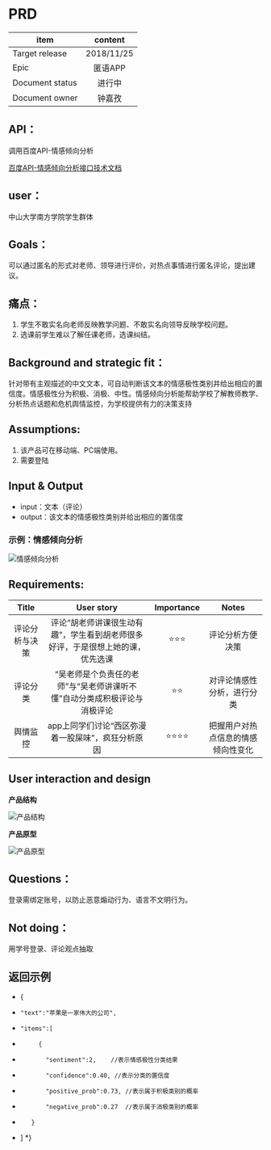 # PRD 


item|content
--|:--:
Target release|2018/11/25
Epic| 匿语APP
Document status|进行中
Document owner|钟嘉孜

## API：
调用百度API-情感倾向分析
<p><a href="http://ai.baidu.com/tech/nlp/sentiment_classify">百度API-情感倾向分析接口技术文档</a></p>

## user：
中山大学南方学院学生群体

## Goals：
可以通过匿名的形式对老师、领导进行评价，对热点事情进行匿名评论，提出建议。

## 痛点：
1. 学生不敢实名向老师反映教学问题、不敢实名向领导反映学校问题。
2. 选课前学生难以了解任课老师，选课纠结。

## Background and strategic fit：
针对带有主观描述的中文文本，可自动判断该文本的情感极性类别并给出相应的置信度。情感极性分为积极、消极、中性。情感倾向分析能帮助学校了解教师教学、分析热点话题和危机舆情监控，为学校提供有力的决策支持

## Assumptions:
1. 该产品可在移动端、PC端使用。
2. 需要登陆

## Input & Output
* input：文本（评论）
* output：该文本的情感极性类别并给出相应的置信度

### 示例：情感倾向分析

<p><img src="http://aip.bdstatic.com/portal/dist/1543490900641/ai_images/technology/nlp-sentiment_classify/introduce.jpg" alt="情感倾向分析" title="" /></p>

## Requirements:
Title|User story|Importance|Notes
:--:|:--:|:--:|:--:
评论分析与决策|评论“胡老师讲课很生动有趣”，学生看到胡老师很多好评，于是很想上她的课，优先选课|⭐⭐⭐|评论分析方便决策
评论分类|“吴老师是个负责任的老师”与“吴老师讲课听不懂”自动分类成积极评论与消极评论|⭐⭐|对评论情感性分析，进行分类
舆情监控|app上同学们讨论“西区弥漫着一股屎味”，疯狂分析原因|⭐⭐⭐⭐|把握用户对热点信息的情感倾向性变化

## User interaction and design
**产品结构**
<p><img src="https://image.ipaiban.com/upload-ueditor-image-20181130-1543551433796047282.png" alt="产品结构" title="" /></p>

**产品原型**
<p><img src="http://image.ipaiban.com/upload-ueditor-image-20181201-1543634781704043042.png" alt="产品原型" title="" /></p>

## Questions：
登录需绑定账号，以防止恶意煽动行为、语言不文明行为。 

## Not doing：
用学号登录、评论观点抽取

## 返回示例
* {
*     "text":"苹果是一家伟大的公司",
*     "items":[
*          {
*            "sentiment":2,    //表示情感极性分类结果
*            "confidence":0.40, //表示分类的置信度
*            "positive_prob":0.73, //表示属于积极类别的概率
*            "negative_prob":0.27  //表示属于消极类别的概率
*        }
*    ]
*}
